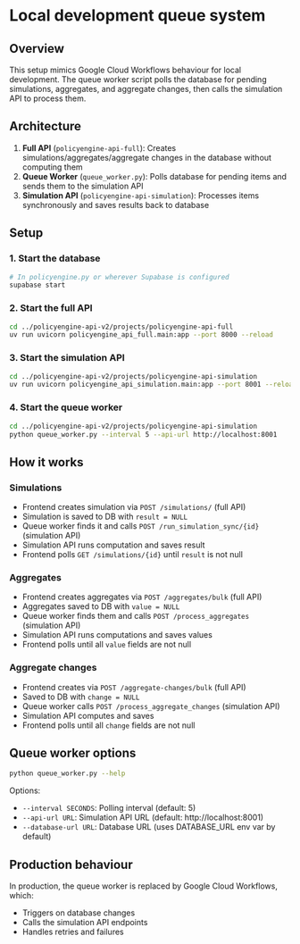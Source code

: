 # Local development queue system

## Overview

This setup mimics Google Cloud Workflows behaviour for local development. The queue worker script polls the database for pending simulations, aggregates, and aggregate changes, then calls the simulation API to process them.

## Architecture

1. **Full API** (`policyengine-api-full`): Creates simulations/aggregates/aggregate changes in the database without computing them
2. **Queue Worker** (`queue_worker.py`): Polls database for pending items and sends them to the simulation API
3. **Simulation API** (`policyengine-api-simulation`): Processes items synchronously and saves results back to database

## Setup

### 1. Start the database
```bash
# In policyengine.py or wherever Supabase is configured
supabase start
```

### 2. Start the full API
```bash
cd ../policyengine-api-v2/projects/policyengine-api-full
uv run uvicorn policyengine_api_full.main:app --port 8000 --reload
```

### 3. Start the simulation API
```bash
cd ../policyengine-api-v2/projects/policyengine-api-simulation
uv run uvicorn policyengine_api_simulation.main:app --port 8001 --reload
```

### 4. Start the queue worker
```bash
cd ../policyengine-api-v2/projects/policyengine-api-simulation
python queue_worker.py --interval 5 --api-url http://localhost:8001
```

## How it works

### Simulations
- Frontend creates simulation via `POST /simulations/` (full API)
- Simulation is saved to DB with `result = NULL`
- Queue worker finds it and calls `POST /run_simulation_sync/{id}` (simulation API)
- Simulation API runs computation and saves result
- Frontend polls `GET /simulations/{id}` until `result` is not null

### Aggregates
- Frontend creates aggregates via `POST /aggregates/bulk` (full API)
- Aggregates saved to DB with `value = NULL`
- Queue worker finds them and calls `POST /process_aggregates` (simulation API)
- Simulation API runs computations and saves values
- Frontend polls until all `value` fields are not null

### Aggregate changes
- Frontend creates via `POST /aggregate-changes/bulk` (full API)
- Saved to DB with `change = NULL`
- Queue worker calls `POST /process_aggregate_changes` (simulation API)
- Simulation API computes and saves
- Frontend polls until all `change` fields are not null

## Queue worker options

```bash
python queue_worker.py --help
```

Options:
- `--interval SECONDS`: Polling interval (default: 5)
- `--api-url URL`: Simulation API URL (default: http://localhost:8001)
- `--database-url URL`: Database URL (uses DATABASE_URL env var by default)

## Production behaviour

In production, the queue worker is replaced by Google Cloud Workflows, which:
- Triggers on database changes
- Calls the simulation API endpoints
- Handles retries and failures
